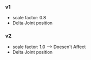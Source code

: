 ### v1
- scale factor: 0.8
- Delta Joint position

### v2
- scale factor: 1.0  --> Doesen't Affect
- Delta Joint position